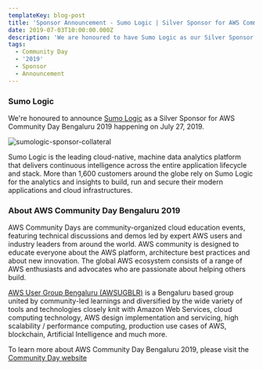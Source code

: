 ```yaml
---
templateKey: blog-post
title: 'Sponsor Announcement - Sumo Logic | Silver Sponsor for AWS Community Day 2019'
date: 2019-07-03T10:00:00.000Z
description: 'We are honoured to have Sumo Logic as our Silver Sponsor'
tags:
  - Community Day
  - '2019'
  - Sponsor
  - Announcement
---
```


### Sumo Logic 

We're honoured to announce [Sumo Logic](https://www.sumologic.com/) as a Silver Sponsor for AWS Community Day Bengaluru 2019 happening on July 27, 2019.

![sumologic-sponsor-collateral](/img/communityday2019/sumologic.png)

Sumo Logic is the leading cloud-native, machine data analytics platform that delivers continuous intelligence across the entire application lifecycle and stack. More than 1,600 customers around the globe rely on Sumo Logic for the analytics and insights to build, run and secure their modern applications and cloud infrastructures.


### About AWS Community Day Bengaluru 2019

AWS Community Days are community-organized cloud education events, featuring technical discussions and demos led by expert AWS users and industry leaders from around the world. AWS community is designed to educate everyone about the AWS platform, architecture best practices and about new innovation. The global AWS ecosystem consists of a range of AWS enthusiasts and advocates who are passionate about helping others build.

[AWS User Group Bengaluru (AWSUGBLR)](https://awsugblr.in) is a Bengaluru based group united by community-led learnings and diversified by the wide variety of tools and technologies closely knit with Amazon Web Services, cloud computing technology, AWS design implementation and servicing, high scalability / performance computing, production use cases of AWS, blockchain, Artificial Intelligence and much more. 

To learn more about AWS Community Day Bengaluru 2019, please visit the [Community Day website](https://communityday.awsugblr.in)
